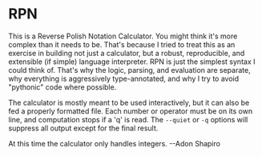 RPN
===
This is a Reverse Polish Notation Calculator. You might think it's more complex
than it needs to be. That's because I tried to treat this as an exercise in
building not just a calculator, but a robust, reproducible, and extensible
(if simple) language interpreter. RPN is just the simplest syntax I could think
of. That's why the logic, parsing, and evaluation are separate, why everything
is aggressively type-annotated, and why I try to avoid "pythonic" code where
possible.

The calculator is mostly meant to be used interactively, but it can also be fed
a properly formatted file. Each number or operator must be on its own line, and
computation stops if a 'q' is read. The `--quiet` or `-q` options will suppress
all output except for the final result.

At this time the calculator only handles integers.
  --Adon Shapiro
